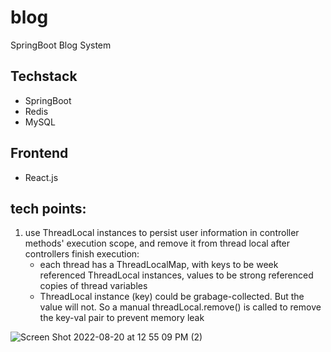 # blog

SpringBoot Blog System

## Techstack

* SpringBoot
* Redis
* MySQL

## Frontend

* React.js


## tech points:
1. use ThreadLocal instances to persist user information in controller methods' execution scope, and remove it from thread local after controllers finish execution:
    * each thread has a ThreadLocalMap, with keys to be week referenced ThreadLocal instances, values to be strong referenced copies of thread variables
    * ThreadLocal instance (key) could be grabage-collected. But the value will not. So a manual threadLocal.remove() is called to remove the key-val pair to prevent memory leak
    
![Screen Shot 2022-08-20 at 12 55 09 PM (2)](https://user-images.githubusercontent.com/46456200/185758133-64601d6d-38f1-48be-bc8e-80bdf40ae25d.png)
